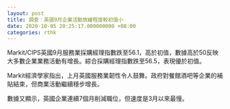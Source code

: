 ```yaml
---
layout: post
title: 調查：英國9月企業活動放緩程度較初值小
date: 2020-10-05 20:25:17.000000000 +08:00
categories: rthk
---
```


Markit/CIPS英國9月服務業採購經理指數跌至56.1，高於初值，數據高於50反映大多數企業業務活動有增長。綜合採購經理指數跌至56.5，表現優於初值。

Markit經濟學家指出，上月英國服務業韌性令人鼓舞。政府對餐館酒吧等企業的補貼結束，但商業活動繼續穩步增長。

數據又顯示，英國企業連續7個月削減職位，但速度是3月以來最慢。
